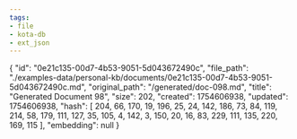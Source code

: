 ```yaml
---
tags:
- file
- kota-db
- ext_json
---
```

{
  "id": "0e21c135-00d7-4b53-9051-5d043672490c",
  "file_path": "./examples-data/personal-kb/documents/0e21c135-00d7-4b53-9051-5d043672490c.md",
  "original_path": "/generated/doc-098.md",
  "title": "Generated Document 98",
  "size": 202,
  "created": 1754606938,
  "updated": 1754606938,
  "hash": [
    204,
    66,
    170,
    19,
    196,
    25,
    24,
    142,
    186,
    73,
    84,
    119,
    214,
    58,
    179,
    111,
    127,
    35,
    105,
    4,
    142,
    3,
    150,
    20,
    16,
    83,
    229,
    111,
    135,
    220,
    169,
    115
  ],
  "embedding": null
}